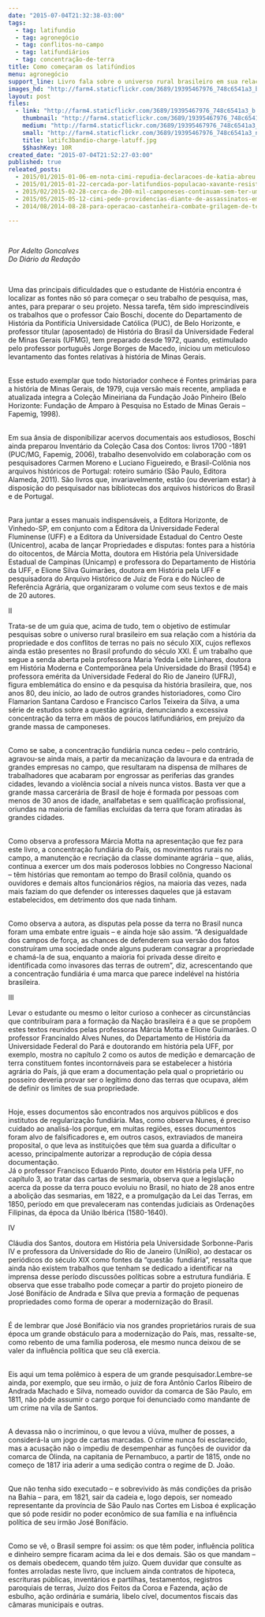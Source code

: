 ```yaml
---
date: "2015-07-04T21:32:38-03:00"
tags:
  - tag: latifundio
  - tag: agronegócio
  - tag: conflitos-no-campo
  - tag: latifundiários
  - tag: concentração-de-terra
title: Como começaram os latifúndios
menu: agronegócio
support_line: Livro fala sobre o universo rural brasileiro em sua relação com a história da propriedade e dos conflitos de terras no país.
images_hd: "http://farm4.staticflickr.com/3689/19395467976_748c6541a3_b.jpg"
layout: post
files:
  - link: "http://farm4.staticflickr.com/3689/19395467976_748c6541a3_b.jpg"
    thumbnail: "http://farm4.staticflickr.com/3689/19395467976_748c6541a3_t.jpg"
    medium: "http://farm4.staticflickr.com/3689/19395467976_748c6541a3_z.jpg"
    small: "http://farm4.staticflickr.com/3689/19395467976_748c6541a3_n.jpg"
    title: latifc3bandio-charge-latuff.jpg
    $$hashKey: 10R
created_date: "2015-07-04T21:52:27-03:00"
published: true
releated_posts:
  - 2015/01/2015-01-06-em-nota-cimi-repudia-declaracoes-de-katia-abreu.md
  - 2015/01/2015-01-22-cercada-por-latifundios-populacao-xavante-resiste-mas-exige-politicas-publicas.md
  - 2015/02/2015-02-28-cerca-de-200-mil-camponeses-continuam-sem-ter-uma-area-para-cultivar.md
  - 2015/05/2015-05-12-cimi-pede-providencias-diante-de-assassinatos-em-serie-no-nordeste.md
  - 2014/08/2014-08-28-para-operacao-castanheira-combate-grilagem-de-terras-e-crimes-ambientais.md

---
```

<p>&nbsp;</p>

<p><em>Por Adelto Goncalves<br />
Do Di&aacute;rio da Reda&ccedil;&atilde;o</em></p>

<p>&nbsp;</p>

<p>Uma das principais dificuldades que o estudante de Hist&oacute;ria encontra &eacute; localizar as fontes n&atilde;o s&oacute; para come&ccedil;ar o seu trabalho de pesquisa, mas, antes, para preparar o seu projeto. Nessa tarefa, t&ecirc;m sido imprescind&iacute;veis os trabalhos que o professor Caio Boschi, docente do Departamento de Hist&oacute;ria da Pontif&iacute;cia Universidade Cat&oacute;lica (PUC), de Belo Horizonte, e professor titular (aposentado) de Hist&oacute;ria do Brasil da Universidade Federal de Minas Gerais (UFMG), tem preparado desde 1972, quando, estimulado pelo professor portugu&ecirc;s Jorge Borges de Macedo, iniciou um meticuloso levantamento das fontes relativas &agrave; hist&oacute;ria de Minas Gerais.</p>

<p><br />
Esse estudo exemplar que todo historiador conhece &eacute; Fontes prim&aacute;rias para a hist&oacute;ria de Minas Gerais, de 1979, cuja vers&atilde;o mais recente, ampliada e atualizada integra a Cole&ccedil;&atilde;o Mineiriana da Funda&ccedil;&atilde;o Jo&atilde;o Pinheiro (Belo Horizonte: Funda&ccedil;&atilde;o de Amparo &agrave; Pesquisa no Estado de Minas Gerais &ndash; Fapemig, 1998).</p>

<p><br />
Em sua &acirc;nsia de disponibilizar acervos documentais aos estudiosos, Boschi ainda preparou Invent&aacute;rio da Cole&ccedil;&atilde;o Casa dos Contos: livros 1700 -1891 (PUC/MG, Fapemig, 2006), trabalho desenvolvido em colabora&ccedil;&atilde;o com os pesquisadores Carmen Moreno e Luciano Figueiredo, e Brasil-Col&ocirc;nia nos arquivos hist&oacute;ricos de Portugal: roteiro sum&aacute;rio (S&atilde;o Paulo, Editora Alameda, 2011). S&atilde;o livros que, invariavelmente, est&atilde;o (ou deveriam estar) &agrave; disposi&ccedil;&atilde;o do pesquisador nas bibliotecas dos arquivos hist&oacute;ricos do Brasil e de Portugal.</p>

<p><br />
Para juntar a esses manuais indispens&aacute;veis, a Editora Horizonte, de Vinhedo-SP, em conjunto com a Editora da Universidade Federal Fluminense (UFF) e a Editora da Universidade Estadual do Centro Oeste (Unicentro), acaba de lan&ccedil;ar Propriedades e disputas: fontes para a hist&oacute;ria do oitocentos, de M&aacute;rcia Motta, doutora em Hist&oacute;ria pela Universidade Estadual de Campinas (Unicamp) e professora do Departamento de Hist&oacute;ria da UFF, e Elione Silva Guimar&atilde;es, doutora em Hist&oacute;ria pela UFF e pesquisadora do Arquivo Hist&oacute;rico de Juiz de Fora e do N&uacute;cleo de Refer&ecirc;ncia Agr&aacute;ria, que organizaram o volume com seus textos e de mais de 20 autores.</p>

<p>II</p>

<p>Trata-se de um guia que, acima de tudo, tem o objetivo de estimular pesquisas sobre o universo rural brasileiro em sua rela&ccedil;&atilde;o com a hist&oacute;ria da propriedade e dos conflitos de terras no pa&iacute;s no s&eacute;culo XIX, cujos reflexos ainda est&atilde;o presentes no Brasil profundo do s&eacute;culo XXI. &Eacute; um trabalho que segue a senda aberta pela professora Maria Yedda Leite Linhares, doutora em Hist&oacute;ria Moderna e Contempor&acirc;nea pela Universidade do Brasil (1954) e professora em&eacute;rita da Universidade Federal do Rio de Janeiro (UFRJ), figura emblem&aacute;tica do ensino e da pesquisa da hist&oacute;ria brasileira, que, nos anos 80, deu in&iacute;cio, ao lado de outros grandes historiadores, como Ciro Flamarion Santana Cardoso e Francisco Carlos Teixeira da Silva, a uma s&eacute;rie de estudos sobre a quest&atilde;o agr&aacute;ria, denunciando a excessiva concentra&ccedil;&atilde;o da terra em m&atilde;os de poucos latifundi&aacute;rios, em preju&iacute;zo da grande massa de camponeses.</p>

<p><br />
Como se sabe, a concentra&ccedil;&atilde;o fundi&aacute;ria nunca cedeu &ndash; pelo contr&aacute;rio, agravou-se ainda mais, a partir da mecaniza&ccedil;&atilde;o da lavoura e da entrada de grandes empresas no campo, que resultaram na dispensa de milhares de trabalhadores que acabaram por engrossar as periferias das grandes cidades, levando a viol&ecirc;ncia social a n&iacute;veis nunca vistos. Basta ver que a grande massa carcer&aacute;ria de Brasil de hoje &eacute; formada por pessoas com menos de 30 anos de idade, analfabetas e sem qualifica&ccedil;&atilde;o profissional, oriundas na maioria de fam&iacute;lias exclu&iacute;das da terra que foram atiradas &agrave;s grandes cidades.</p>

<p><br />
Como observa a professora M&aacute;rcia Motta na apresenta&ccedil;&atilde;o que fez para este livro, a concentra&ccedil;&atilde;o fundi&aacute;ria do Pa&iacute;s, os movimentos rurais no campo, a manuten&ccedil;&atilde;o e recria&ccedil;&atilde;o da classe dominante agr&aacute;ria &ndash; que, ali&aacute;s, continua a exercer um dos mais poderosos lobbies no Congresso Nacional &ndash; t&ecirc;m hist&oacute;rias que remontam ao tempo do Brasil col&ocirc;nia, quando os ouvidores e demais altos funcion&aacute;rios r&eacute;gios, na maioria das vezes, nada mais faziam do que defender os interesses daqueles que j&aacute; estavam estabelecidos, em detrimento dos que nada tinham.</p>

<p><br />
Como observa a autora, as disputas pela posse da terra no Brasil nunca foram uma embate entre iguais &ndash; e ainda hoje s&atilde;o assim. &ldquo;A desigualdade dos campos de for&ccedil;a, as chances de defenderem sua vers&atilde;o dos fatos constru&iacute;ram uma sociedade onde alguns puderam consagrar a propriedade e cham&aacute;-la de sua, enquanto a maioria foi privada desse direito e identificada como invasores das terras de outrem&rdquo;, diz, acrescentando que a concentra&ccedil;&atilde;o fundi&aacute;ria &eacute; uma marca que parece indel&eacute;vel na hist&oacute;ria brasileira.</p>

<p>III</p>

<p>Levar o estudante ou mesmo o leitor curioso a conhecer as circunst&acirc;ncias que contribu&iacute;ram para a forma&ccedil;&atilde;o da Na&ccedil;&atilde;o brasileira &eacute; a que se prop&otilde;em estes textos reunidos pelas professoras M&aacute;rcia Motta e Elione Guimar&atilde;es. O professor Francinaldo Alves Nunes, do Departamento de Hist&oacute;ria da Universidade Federal do Par&aacute; e doutorando em hist&oacute;ria pela UFF, por exemplo, mostra no cap&iacute;tulo 2 como os autos de medi&ccedil;&atilde;o e demarca&ccedil;&atilde;o de terra constituem fontes incontorn&aacute;veis para se estabelecer a hist&oacute;ria agr&aacute;ria do Pa&iacute;s, j&aacute; que eram a documenta&ccedil;&atilde;o pela qual o propriet&aacute;rio ou posseiro deveria provar ser o leg&iacute;timo dono das terras que ocupava, al&eacute;m de definir os limites de sua propriedade.</p>

<p><br />
Hoje, esses documentos s&atilde;o encontrados nos arquivos p&uacute;blicos e dos institutos de regulariza&ccedil;&atilde;o fundi&aacute;ria. Mas, como observa Nunes, &eacute; preciso cuidado ao analis&aacute;-los porque, em muitas regi&otilde;es, esses documentos foram alvo de falsificadores e, em outros casos, extraviados de maneira proposital, o que leva as institui&ccedil;&otilde;es que t&ecirc;m sua guarda a dificultar o acesso, principalmente autorizar a reprodu&ccedil;&atilde;o de c&oacute;pia dessa documenta&ccedil;&atilde;o.<br />
J&aacute; o professor Francisco Eduardo Pinto, doutor em Hist&oacute;ria pela UFF, no cap&iacute;tulo 3, ao tratar das cartas de sesmaria, observa que a legisla&ccedil;&atilde;o acerca da posse da terra pouco evoluiu no Brasil, no hiato de 28 anos entre a aboli&ccedil;&atilde;o das sesmarias, em 1822, e a promulga&ccedil;&atilde;o da Lei das Terras, em 1850, per&iacute;odo em que prevaleceram nas contendas judiciais as Ordena&ccedil;&otilde;es Filipinas, da &eacute;poca da Uni&atilde;o Ib&eacute;rica (1580-1640).</p>

<p>IV</p>

<p>Cl&aacute;udia dos Santos, doutora em Hist&oacute;ria pela Universidade Sorbonne-Paris IV e professora da Universidade do Rio de Janeiro (UniRio), ao destacar os peri&oacute;dicos do s&eacute;culo XIX como fontes da &ldquo;quest&atilde;o &nbsp;fundi&aacute;ria&rdquo;, ressalta que ainda n&atilde;o existem trabalhos que tenham se dedicado a identificar na imprensa desse per&iacute;odo discuss&otilde;es pol&iacute;ticas sobre a estrutura fundi&aacute;ria. E observa que esse trabalho pode come&ccedil;ar a partir do projeto pioneiro de Jos&eacute; Bonif&aacute;cio de Andrada e Silva que previa a forma&ccedil;&atilde;o de pequenas propriedades como forma de operar a moderniza&ccedil;&atilde;o do Brasil.</p>

<p><br />
&Eacute; de lembrar que Jos&eacute; Bonif&aacute;cio via nos grandes propriet&aacute;rios rurais de sua &eacute;poca um grande obst&aacute;culo para a moderniza&ccedil;&atilde;o do Pa&iacute;s, mas, ressalte-se, como rebento de uma fam&iacute;lia poderosa, ele mesmo nunca deixou de se valer da influ&ecirc;ncia pol&iacute;tica que seu cl&atilde; exercia.</p>

<p><br />
Eis aqui um tema pol&ecirc;mico &agrave; espera de um grande pesquisador.Lembre-se ainda, por exemplo, que seu irm&atilde;o, o juiz de fora Ant&ocirc;nio Carlos Ribeiro de Andrada Machado e Silva, nomeado ouvidor da comarca de S&atilde;o Paulo, em 1811, n&atilde;o p&ocirc;de assumir o cargo porque foi denunciado como mandante de um crime na vila de Santos.</p>

<p><br />
A devassa n&atilde;o o incriminou, o que levou a vi&uacute;va, mulher de posses, a consider&aacute;-la um jogo de cartas marcadas. O crime nunca foi esclarecido, mas a acusa&ccedil;&atilde;o n&atilde;o o impediu de desempenhar as fun&ccedil;&otilde;es de ouvidor da comarca de Olinda, na capitania de Pernambuco, a partir de 1815, onde no come&ccedil;o de 1817 iria aderir a uma sedi&ccedil;&atilde;o contra o regime de D. Jo&atilde;o.</p>

<p><br />
Que n&atilde;o tenha sido executado &ndash; e sobrevivido &agrave;s m&aacute;s condi&ccedil;&otilde;es da pris&atilde;o na Bahia &ndash; para, em 1821, sair da cadeia e, logo depois, ser nomeado representante da prov&iacute;ncia de S&atilde;o Paulo nas Cortes em Lisboa &eacute; explica&ccedil;&atilde;o que s&oacute; pode residir no poder econ&ocirc;mico de sua fam&iacute;lia e na influ&ecirc;ncia pol&iacute;tica de seu irm&atilde;o Jos&eacute; Bonif&aacute;cio.</p>

<p><br />
Como se v&ecirc;, o Brasil sempre foi assim: os que t&ecirc;m poder, influ&ecirc;ncia pol&iacute;tica e dinheiro sempre ficaram acima da lei e dos demais. S&atilde;o os que mandam &ndash; os demais obedecem, quando t&ecirc;m ju&iacute;zo. Quem duvidar que consulte as fontes arroladas neste livro, que incluem ainda contratos de hipoteca, escrituras p&uacute;blicas, invent&aacute;rios e partilhas, testamentos, registros paroquiais de terras, Ju&iacute;zo dos Feitos da Coroa e Fazenda, a&ccedil;&atilde;o de esbulho, a&ccedil;&atilde;o ordin&aacute;ria e sum&aacute;ria, libelo c&iacute;vel, documentos fiscais das c&acirc;maras municipais e outras.<br />
&nbsp;</p>
